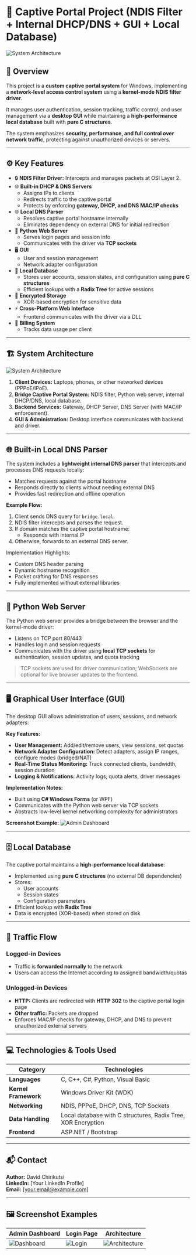 # 🧩 Captive Portal Project (NDIS Filter + Internal DHCP/DNS + GUI + Local Database)

![System Architecture](images/architecture.png)

## 📖 Overview
This project is a **custom captive portal system** for Windows, implementing a **network-level access control system** using a **kernel-mode NDIS filter driver**.  

It manages user authentication, session tracking, traffic control, and user management via a **desktop GUI** while maintaining a **high-performance local database** built with **pure C structures**.  

The system emphasizes **security, performance, and full control over network traffic**, protecting against unauthorized devices or servers.

---

## ⚙️ Key Features
- 🔒 **NDIS Filter Driver:** Intercepts and manages packets at OSI Layer 2.
- 🌐 **Built-in DHCP & DNS Servers**
  - Assigns IPs to clients
  - Redirects traffic to the captive portal
  - Protects by enforcing **gateway, DHCP, and DNS MAC/IP checks**
- 🌐 **Local DNS Parser**
  - Resolves captive portal hostname internally
  - Eliminates dependency on external DNS for initial redirection
- 🐍 **Python Web Server**
  - Serves login pages and session info
  - Communicates with the driver via **TCP sockets**
- 🖥️ **GUI**
  - User and session management
  - Network adapter configuration
- 🧮 **Local Database**
  - Stores user accounts, session states, and configuration using **pure C structures**
  - Efficient lookups with a **Radix Tree** for active sessions
- 🧾 **Encrypted Storage**
  - XOR-based encryption for sensitive data
- ⚡ **Cross-Platform Web Interface**
  - Frontend communicates with the driver via a DLL
- 🧾 **Billing System**
  - Tracks data usage per client

---

## 🏗️ System Architecture

![System Architecture](images/architecture.png)

1. **Client Devices:** Laptops, phones, or other networked devices (PPPoE/IPoE).  
2. **Bridge Captive Portal System:** NDIS filter, Python web server, internal DHCP/DNS, local database.  
3. **Backend Services:** Gateway, DHCP Server, DNS Server (with MAC/IP enforcement).  
4. **GUI & Administration:** Desktop interface communicates with backend and driver.

---

## 🌐 Built-in Local DNS Parser

The system includes a **lightweight internal DNS parser** that intercepts and processes DNS requests locally:

- Matches requests against the portal hostname
- Responds directly to clients without needing external DNS
- Provides fast redirection and offline operation

**Example Flow:**
1. Client sends DNS query for `bridge.local`.  
2. NDIS filter intercepts and parses the request.  
3. If domain matches the captive portal hostname:
   - Responds with internal IP
4. Otherwise, forwards to an external DNS server.

Implementation Highlights:
- Custom DNS header parsing
- Dynamic hostname recognition
- Packet crafting for DNS responses
- Fully implemented without external libraries

---

## 🐍 Python Web Server

The Python web server provides a bridge between the browser and the kernel-mode driver:

- Listens on TCP port 80/443
- Handles login and session requests
- Communicates with the driver using **local TCP sockets** for authentication, session updates, and quota tracking

> TCP sockets are used for driver communication; WebSockets are optional for live browser updates to the frontend.

---

## 🖥️ Graphical User Interface (GUI)

The desktop GUI allows administration of users, sessions, and network adapters:

**Key Features:**
- **User Management:** Add/edit/remove users, view sessions, set quotas
- **Network Adapter Configuration:** Detect adapters, assign IP ranges, configure modes (bridged/NAT)
- **Real-Time Status Monitoring:** Track connected clients, bandwidth, session duration
- **Logging & Notifications:** Activity logs, quota alerts, driver messages

**Implementation Notes:**
- Built using **C# Windows Forms** (or WPF)
- Communicates with the Python web server via TCP sockets
- Abstracts low-level kernel networking complexity for administrators

**Screenshot Example:**
![Admin Dashboard](images/gui_dashboard.png)

---

## 🗄️ Local Database

The captive portal maintains a **high-performance local database**:

- Implemented using **pure C structures** (no external DB dependencies)
- Stores:
  - User accounts
  - Session states
  - Configuration parameters
- Efficient lookup with **Radix Tree**
- Data is encrypted (XOR-based) when stored on disk

---

## 📡 Traffic Flow

### Logged-in Devices
- Traffic is **forwarded normally** to the network
- Users can access the Internet according to assigned bandwidth/quotas

### Unlogged-in Devices
- **HTTP:** Clients are redirected with **HTTP 302** to the captive portal login page
- **Other traffic:** Packets are dropped
- Enforces MAC/IP checks for gateway, DHCP, and DNS to prevent unauthorized external servers

---

## 💻 Technologies & Tools Used
| Category | Technologies |
|----------|---------------|
| **Languages** | C, C++, C#, Python, Visual Basic |
| **Kernel Framework** | Windows Driver Kit (WDK) |
| **Networking** | NDIS, PPPoE, DHCP, DNS, TCP Sockets |
| **Data Handling** | Local database with C structures, Radix Tree, XOR Encryption |
| **Frontend** | ASP.NET / Bootstrap |

---

## 📬 Contact
**Author:** David Chirikutsi  
**LinkedIn:** [Your LinkedIn Profile]  
**Email:** [your.email@example.com]

---

## 🖼️ Screenshot Examples
| Admin Dashboard | Login Page | Architecture |
|-----------------|-----------|-------------|
| ![Dashboard](images/gui_dashboard.png) | ![Login](images/login_page.png) | ![Architecture](images/architecture.png) |
